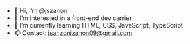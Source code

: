 - 👋 Hi, I’m @jszanon
- 👀 I’m interested in a front-end dev carrier 
- 🌱 I’m currently learning HTML, CSS, JavaScript, TypeScript
- 📫 Contact: jsanzonizanon09@gmail.com


<!---
jszanon/jszanon is a ✨ special ✨ repository because its `README.md` (this file) appears on your GitHub profile.
You can click the Preview link to take a look at your changes.
--->
